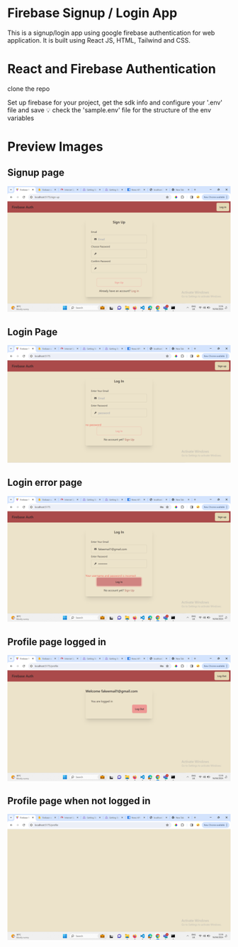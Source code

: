 # Firebase Signup / Login App

This is a signup/login app using google firebase authentication for web application. It is built using React JS, HTML, Tailwind and CSS.

# React and Firebase Authentication
clone the repo

Set up firebase for your project, get the sdk info and configure your '.env' file and save
:bulb: check the 'sample.env' file for the structure of the env variables

# Preview Images 

## Signup page
![Sign Up Page](sign-up-page.png) 

## Login Page
![Log In Page](log-in-page.png)

## Login error page
![Log In Error ](log-in-page-err-user-pass-1.png) 

## Profile page logged in
![Profile Page Logged in ](profile-page.png)

## Profile page when not logged in
![Profile Page When Not Logged In](profile-page-not-logged.png)  


